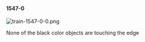 #### 1547-0
![train-1547-0-0.png](https://github.com/lil-lab/nlvr/raw/master/nlvr/train/images/78/train-1547-0-0.png "train-1547-0-0.png")

None of the black color objects are touching the edge